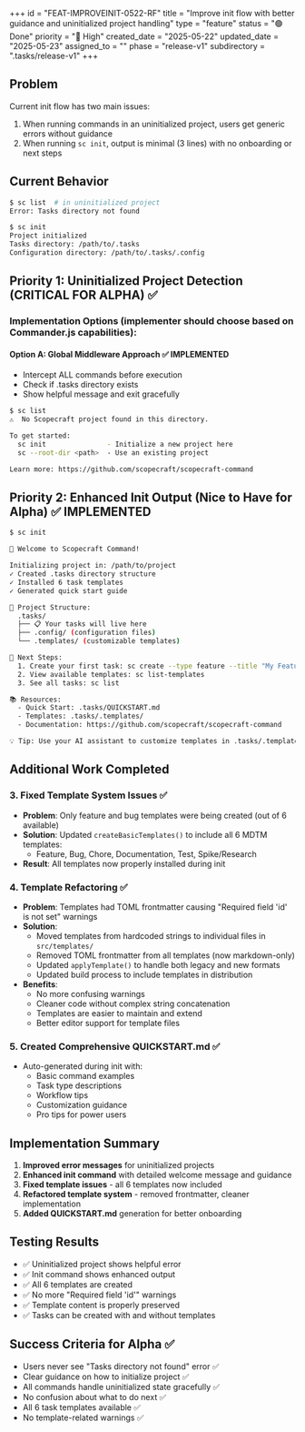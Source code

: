 +++
id = "FEAT-IMPROVEINIT-0522-RF"
title = "Improve init flow with better guidance and uninitialized project handling"
type = "feature"
status = "🟢 Done"
priority = "🔼 High"
created_date = "2025-05-22"
updated_date = "2025-05-23"
assigned_to = ""
phase = "release-v1"
subdirectory = ".tasks/release-v1"
+++

## Problem
Current init flow has two main issues:
1. When running commands in an uninitialized project, users get generic errors without guidance
2. When running `sc init`, output is minimal (3 lines) with no onboarding or next steps

## Current Behavior
```bash
$ sc list  # in uninitialized project
Error: Tasks directory not found

$ sc init
Project initialized
Tasks directory: /path/to/.tasks
Configuration directory: /path/to/.tasks/.config
```

## Priority 1: Uninitialized Project Detection (CRITICAL FOR ALPHA) ✅

### Implementation Options (implementer should choose based on Commander.js capabilities):

#### Option A: Global Middleware Approach ✅ IMPLEMENTED
- Intercept ALL commands before execution
- Check if .tasks directory exists
- Show helpful message and exit gracefully
```bash
$ sc list
⚠️  No Scopecraft project found in this directory.

To get started:
  sc init               - Initialize a new project here
  sc --root-dir <path>  - Use an existing project

Learn more: https://github.com/scopecraft/scopecraft-command
```

## Priority 2: Enhanced Init Output (Nice to Have for Alpha) ✅ IMPLEMENTED
```bash
$ sc init

🚀 Welcome to Scopecraft Command!

Initializing project in: /path/to/project
✓ Created .tasks directory structure
✓ Installed 6 task templates
✓ Generated quick start guide

📁 Project Structure:
  .tasks/
  ├── 📋 Your tasks will live here
  ├── .config/ (configuration files)
  └── .templates/ (customizable templates)

🎯 Next Steps:
  1. Create your first task: sc create --type feature --title "My Feature"
  2. View available templates: sc list-templates
  3. See all tasks: sc list

📚 Resources:
  - Quick Start: .tasks/QUICKSTART.md
  - Templates: .tasks/.templates/
  - Documentation: https://github.com/scopecraft/scopecraft-command

💡 Tip: Use your AI assistant to customize templates in .tasks/.templates/
```

## Additional Work Completed

### 3. Fixed Template System Issues ✅
- **Problem**: Only feature and bug templates were being created (out of 6 available)
- **Solution**: Updated `createBasicTemplates()` to include all 6 MDTM templates:
  - Feature, Bug, Chore, Documentation, Test, Spike/Research
- **Result**: All templates now properly installed during init

### 4. Template Refactoring ✅
- **Problem**: Templates had TOML frontmatter causing "Required field 'id' is not set" warnings
- **Solution**: 
  - Moved templates from hardcoded strings to individual files in `src/templates/`
  - Removed TOML frontmatter from all templates (now markdown-only)
  - Updated `applyTemplate()` to handle both legacy and new formats
  - Updated build process to include templates in distribution
- **Benefits**:
  - No more confusing warnings
  - Cleaner code without complex string concatenation
  - Templates are easier to maintain and extend
  - Better editor support for template files

### 5. Created Comprehensive QUICKSTART.md ✅
- Auto-generated during init with:
  - Basic command examples
  - Task type descriptions
  - Workflow tips
  - Customization guidance
  - Pro tips for power users

## Implementation Summary
1. **Improved error messages** for uninitialized projects
2. **Enhanced init command** with detailed welcome message and guidance
3. **Fixed template issues** - all 6 templates now included
4. **Refactored template system** - removed frontmatter, cleaner implementation
5. **Added QUICKSTART.md** generation for better onboarding

## Testing Results
- ✅ Uninitialized project shows helpful error
- ✅ Init command shows enhanced output
- ✅ All 6 templates are created
- ✅ No more "Required field 'id'" warnings
- ✅ Template content is properly preserved
- ✅ Tasks can be created with and without templates

## Success Criteria for Alpha ✅
- Users never see "Tasks directory not found" error ✅
- Clear guidance on how to initialize project ✅
- All commands handle uninitialized state gracefully ✅
- No confusion about what to do next ✅
- All 6 task templates available ✅
- No template-related warnings ✅

